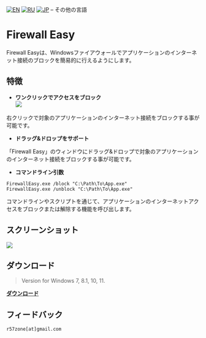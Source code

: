 [![EN](https://user-images.githubusercontent.com/9499881/33184537-7be87e86-d096-11e7-89bb-f3286f752bc6.png)](https://github.com/r57zone/Firewall-Easy/blob/master/README.md) 
[![RU](https://user-images.githubusercontent.com/9499881/27683795-5b0fbac6-5cd8-11e7-929c-057833e01fb1.png)](https://github.com/r57zone/Firewall-Easy/blob/master/README.RU.md)
[![JP](https://user-images.githubusercontent.com/9499881/195409269-5aa8a8a6-c6a8-491f-b1a2-9a4570fcb8db.png)](https://github.com/r57zone/Firewall-Easy/blob/master/README.JP.md)
&#8211; その他の言語

# Firewall Easy
Firewall Easyは、Windowsファイアウォールでアプリケーションのインターネット接続のブロックを簡易的に行えるようにします。

## 特徴
- **ワンクリックでアクセスをブロック**<br>
![](https://github.com/user-attachments/assets/0b9d1a54-8c8b-4cd4-bf01-a598cdb6c663)<br>

右クリックで対象のアプリケーションのインターネット接続をブロックする事が可能です。
- **ドラッグ&ドロップをサポート**

「Firewall Easy」のウィンドウにドラッグ&ドロップで対象のアプリケーションのインターネット接続をブロックする事が可能です。
- **コマンドライン引数**
 ```batch
 FirewallEasy.exe /block "C:\Path\To\App.exe"
 FirewallEasy.exe /unblock "C:\Path\To\App.exe"
 ```

コマンドラインやスクリプトを通じて、アプリケーションのインターネットアクセスをブロックまたは解除する機能を呼び出します。

## スクリーンショット
![](https://github.com/r57zone/FirewallEasy/assets/9499881/f9770084-5913-42ad-9aff-764379bf0104)

## ダウンロード
>Version for Windows 7, 8.1, 10, 11.

**[ダウンロード](https://github.com/r57zone/Firewall-Easy/releases)**
## フィードバック
`r57zone[at]gmail.com`
